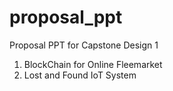 # proposal_ppt
Proposal PPT for Capstone Design 1 <br>
1. BlockChain for Online Fleemarket <br>
2. Lost and Found IoT System <br>
